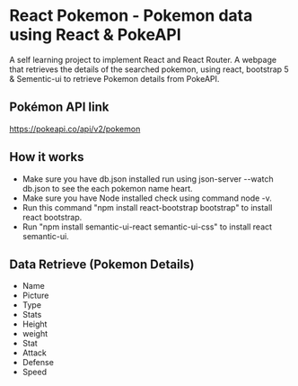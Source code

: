 
# React Pokemon - Pokemon data using React & PokeAPI

A self learning project to implement React and React Router. A webpage that retrieves the 
details of the searched pokemon, using react, bootstrap 5 & Sementic-ui to retrieve Pokemon details from PokeAPI.




## Pokémon API link
https://pokeapi.co/api/v2/pokemon



## How it works

 - Make sure you have db.json installed run using json-server --watch db.json to see the each pokemon name heart.
 - Make sure you have Node installed check using command node -v.
 - Run this command "npm install react-bootstrap bootstrap" to install react bootstrap.
 - Run "npm install semantic-ui-react semantic-ui-css" to install react semantic-ui.

## Data Retrieve (Pokemon Details)
- Name
- Picture
- Type
- Stats
- Height
- weight
- Stat
- Attack
- Defense
- Speed

